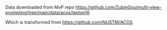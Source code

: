 Data downloaded from MvP repo https://github.com/ZubinGou/multi-view-prompting/tree/main/data/acos/laptop16

Which is transformed from https://github.com/NUSTM/ACOS

